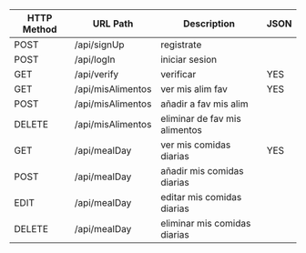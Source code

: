 

| HTTP Method | URL Path                        | Description                      | JSON |
|-------------|---------------------------------|----------------------------------|------|
| POST        | /api/signUp                     | registrate                       |      |
| POST        | /api/logIn                      | iniciar sesion                   |      |
| GET         | /api/verify                     | verificar                        |  YES |
| GET         | /api/misAlimentos               | ver mis alim fav                 |  YES |
| POST        | /api/misAlimentos               | añadir a fav mis alim            |      |
| DELETE      | /api/misAlimentos               | eliminar de fav mis alimentos    |      |
| GET         | /api/mealDay                    | ver mis comidas diarias          |  YES |
| POST        | /api/mealDay                    | añadir mis comidas diarias       |      |
| EDIT        | /api/mealDay                    | editar mis comidas diarias       |      |
| DELETE      | /api/mealDay                    | eliminar mis comidas diarias     |      |

